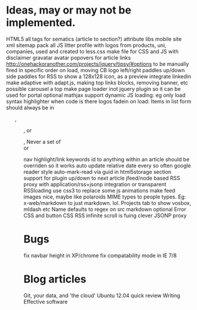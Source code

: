 # Ideas, may or may not be implemented.

HTML5 all tags for sematics (article to section?)
attribute libs
mobile site
xml sitemap
pack all JS
litter profile with logos from products, uni, companies, used and created
to less.css 
make file for CSS and JS
with disclaimer
gravatar avatar
popovers for article links http://onehackoranother.com/projects/jquery/tipsy/#options
to be manually fired in specific order on load, moving CB logo 
left/right paddles
up/down side paddles for RSS
to show a 128x128 icon, as a preview
integrate linkedin
make adaptive with adapt.js, making top links blocks, removing banner, etc
possible carousel a top
make page loader inot jquery plugin so it can be used for portal
optional mathjax support
dynamic JS loading: eg only load syntax highlighter when code is there
logos fadein on load:
Items in list form should always be in <ul>, <ol>, or <dl>, Never a set of <div> or <p> nav
highlight/link keywords
id to anything within an article should be overriden so it works
auto update relative date every so often
google reader style auto-mark-read via guid in html5storage
section support for plugin
up/down to next article
jfeed/node based RSS proxy with application/rss+jsonp integration or transparent RSSloading
use css3 to replace some js animations
make feed images nice, maybe like polaroids
MIME types to people types. Eg: x-web/markdown to just markdown. lol.
Projects tab to show vosbox, mldash etc
Name defaults to regex on src
markdown optional
Error CSS and button CSS
RSS infinite scroll is fuing clever JSONP proxy

# Bugs

fix navbar height in XP/chrome
fix compatability mode in IE 7/8

# Blog articles

Git, your data, and 'the cloud'
Ubuntu 12.04 quick review
Writing Effective software
